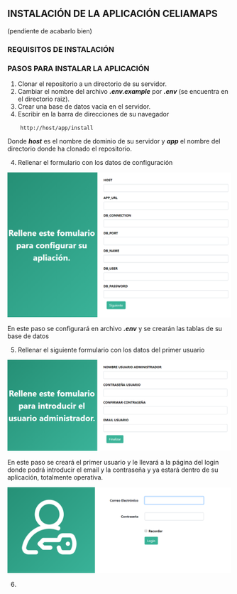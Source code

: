## INSTALACIÓN DE LA APLICACIÓN CELIAMAPS
\(pendiente de acabarlo bien\)

### REQUISITOS DE INSTALACIÓN

### PASOS PARA INSTALAR LA APLICACIÓN

1. Clonar el repositorio a un directorio de su servidor.
2. Cambiar el nombre del archivo ***.env.example*** por ***.env*** \(se encuentra en el directorio raiz\).
3. Crear una base de datos vacia en el servidor.
4. Escribir en la barra de direcciones de su navegador
~~~
    http://host/app/install
~~~
Donde ***host*** es el nombre de dominio de su servidor y ***app*** el nombre del directorio donde ha clonado el repositorio.

4. Rellenar el formulario con los datos de configuración

 ![imagen no soportada](media/install/installFormularioEnv.png "Formulario de configuración")

 En este paso se configurará en archivo ***.env*** y se crearán las tablas de su base de datos


5. Rellenar el siguiente formulario con los datos del primer usuario

![imagen no soportada](media/install/installFormularioUsuario.png "Formulario primer usuario")

En este paso se creará el primer usuario y le llevará a la página del login donde podrá introducir el email y la contraseña y ya estará dentro de su aplicación, totalmente operativa.

![imagen no soportada](media/login.png "Formulario primer usuario")

6. 
